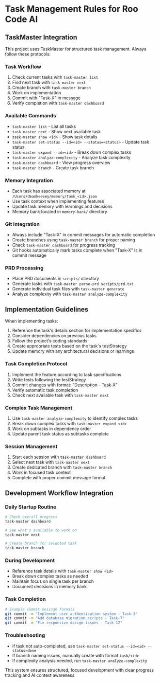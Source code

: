 # Task Management Rules for Roo Code AI

## TaskMaster Integration

This project uses TaskMaster for structured task management. Always follow these protocols:

### Task Workflow
1. Check current tasks with `task-master list`
2. Find next task with `task-master next`
3. Create branch with `task-master branch`
4. Work on implementation
5. Commit with "Task-X" in message
6. Verify completion with `task-master dashboard`

### Available Commands
- `task-master list` - List all tasks
- `task-master next` - Show next available task
- `task-master show <id>` - Show task details
- `task-master set-status --id=<id> --status=<status>` - Update task status
- `task-master expand --id=<id>` - Break down complex tasks
- `task-master analyze-complexity` - Analyze task complexity
- `task-master dashboard` - View progress overview
- `task-master branch` - Create task branch

### Memory Integration
- Each task has associated memory at `/Users/deankeesey/memory/task_<id>.json`
- Use task context when implementing features
- Update task memory with learnings and decisions
- Memory bank located in `memory-bank/` directory

### Git Integration
- Always include "Task-X" in commit messages for automatic completion
- Create branches using `task-master branch` for proper naming
- Check `task-master dashboard` for progress tracking
- Git hooks automatically mark tasks complete when "Task-X" is in commit message

### PRD Processing
- Place PRD documents in `scripts/` directory
- Generate tasks with `task-master parse-prd scripts/prd.txt`
- Generate individual task files with `task-master generate`
- Analyze complexity with `task-master analyze-complexity`

## Implementation Guidelines

When implementing tasks:
1. Reference the task's details section for implementation specifics
2. Consider dependencies on previous tasks
3. Follow the project's coding standards
4. Create appropriate tests based on the task's testStrategy
5. Update memory with any architectural decisions or learnings

### Task Completion Protocol
1. Implement the feature according to task specifications
2. Write tests following the testStrategy
3. Commit changes with format: "Description - Task-X"
4. Verify automatic task completion
5. Check next available task with `task-master next`

### Complex Task Management
1. Use `task-master analyze-complexity` to identify complex tasks
2. Break down complex tasks with `task-master expand <id>`
3. Work on subtasks in dependency order
4. Update parent task status as subtasks complete

### Session Management
1. Start each session with `task-master dashboard`
2. Select next task with `task-master next`
3. Create dedicated branch with `task-master branch`
4. Work in focused task context
5. Complete with proper commit message format

## Development Workflow Integration

### Daily Startup Routine
```bash
# Check overall progress
task-master dashboard

# See what's available to work on
task-master next

# Create branch for selected task
task-master branch
```

### During Development
- Reference task details with `task-master show <id>`
- Break down complex tasks as needed
- Maintain focus on single task per branch
- Document decisions in memory bank

### Task Completion
```bash
# Example commit message formats
git commit -m "Implement user authentication system - Task-3"
git commit -m "Add database migration scripts - Task-7"
git commit -m "Fix responsive design issues - Task-12"
```

### Troubleshooting
- If task not auto-completed, use `task-master set-status --id=<id> --status=done`
- If branch naming issues, manually create with format `task/<id>`
- If complexity analysis needed, run `task-master analyze-complexity`

This system ensures structured, focused development with clear progress tracking and AI context awareness.
